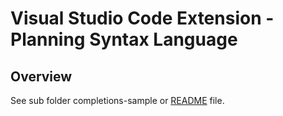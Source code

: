 # Visual Studio Code Extension - Planning Syntax Language

## Overview

See sub folder completions-sample or [README](completions-sample/README.md) file.

